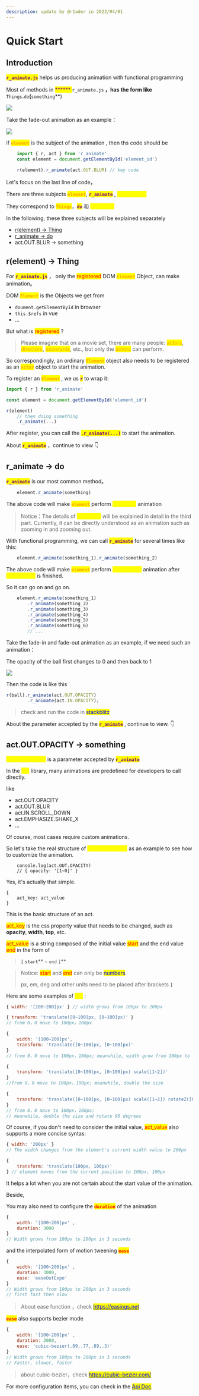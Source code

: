 ```yaml
---
description: update by @r1ader in 2022/04/01
---
```


# Quick Start

## Introduction

<mark style="color:purple;">**`r_animate.js`**</mark> helps us producing animation with functional programming

Most of methods in <mark style="color:purple;">****</mark><mark style="color:purple;">** **</mark><mark style="color:purple;">**`r_animate.js`**</mark> ，has the form like <mark style="color:orange;">**`Things`**</mark>.<mark style="color:purple;">**`do`**</mark>(<mark style="color:yellow;">**`something`**</mark>)

![](.gitbook/assets/functionalprogramming.gif)

Take the fade-out animation as an example：

![](.gitbook/assets/example\_1\_cn.gif)

if <mark style="color:orange;">**`element`**</mark> is the subject of the animation , then ths code should be

```javascript
    import { r, act } from 'r_animate'
    const element = document.getElementById('element_id')
    
    r(element).r_animate(act.OUT.BLUR) // key code
```

Let's focus on the last line of code，

There are three subjects <mark style="color:orange;">**`element`**</mark>, <mark style="color:purple;">**`r_animate`**</mark> , <mark style="color:yellow;">**`act.OUT.BLU`**</mark>

They correspond to <mark style="color:orange;">**`Things`**</mark>，<mark style="color:purple;">**`do`**</mark> 和 <mark style="color:yellow;">**`something`**</mark>

In the following, these three subjects will be explained separately

* [r(element) -> Thing](GET\_START.md#r-element-greater-than-thing)
* [r\_animate -> do](GET\_START.md#r\_animate-greater-than-do)
* act.OUT.BLUR -> something

## r(element) -> Thing

For <mark style="color:purple;">**`r_animate.js`**</mark> ， only the <mark style="color:red;">registered</mark> DOM <mark style="color:orange;">**`Element`**</mark> Object, can make animation。

DOM <mark style="color:orange;">**`Element`**</mark> <mark style="color:orange;"></mark><mark style="color:orange;"></mark> is the Objects we get from

* &#x20;`doument.getElementById` in browser
* &#x20;`this.$refs` in vue
* ...

But what is <mark style="color:red;">registered</mark> ?

> Please imagine that on a movie set, there are many people: <mark style="color:orange;">actors</mark>, <mark style="color:orange;">directors</mark>, <mark style="color:orange;">assistants</mark>, etc., but only the <mark style="color:orange;">actors</mark> can perform.

So correspondingly, an ordinary <mark style="color:orange;">**`Element`**</mark> object also needs to be registered as an <mark style="color:orange;">**`Actor`**</mark>  object to start the animation.

To register an <mark style="color:orange;">**`Element`**</mark> , we us <mark style="color:purple;">**`r`**</mark> to wrap it:

```javascript
import { r } from 'r_animate'

const element = document.getElementById('element_id')

r(element)
    // then doing something
    .r_animate(...)
```

After register, you can call the <mark style="color:purple;">**`.r_animate(...)`**</mark> to start the animation.

About <mark style="color:purple;">**`r_animate`**</mark> ，continue to view 👇

## r\_animate -> do

<mark style="color:purple;">**`r_animate`**</mark> is our most common method。

```javascript
    element.r_animate(something)
```

The above code will make <mark style="color:orange;">**`element`**</mark> perform <mark style="color:yellow;">**`something`**</mark> animation

> Notice：The details of <mark style="color:yellow;">**`something`**</mark> will be explained in detail in the third part. Currently, it can be directly understood as an animation such as zooming in and zooming out.

With functional programming, we can call <mark style="color:purple;">**`r_animate`**</mark> for several times like this:

```javascript
    element.r_animate(something_1).r_animate(something_2)
```

The above code will make <mark style="color:orange;">**`element`**</mark> perform <mark style="color:yellow;">**`something_2`**</mark> animation after <mark style="color:yellow;">**`something_1`**</mark> is finished.

So it can go on and go on.

```javascript
    element.r_animate(something_1)
        .r_animate(something_2)
        .r_animate(something_3)
        .r_animate(something_4)
        .r_animate(something_5)
        .r_animate(something_6)
        // ...
```

Take the fade-in and fade-out animation as an example, if we need such an animation：

The opacity of the ball first changes to 0 and then back to 1

![](.gitbook/assets/example\_1\_cn.gif)

Then the code is like this

```javascript
r(ball).r_animate(act.OUT.OPACITY)
        .r_animate(act.IN.OPACITY);
```

> check and run the code in <mark style="color:blue;">stackblitz</mark>

About the parameter accepted by the <mark style="color:purple;">**`r_animate`**</mark> ,  continue to view. 👇

## act.OUT.OPACITY -> something

<mark style="color:yellow;">**`act.OUT.OPACITY`**</mark> is a parameter accepted by <mark style="color:purple;">**`r_animate`**</mark>&#x20;

In the <mark style="color:yellow;">**`act`**</mark> library, many animations are predefined for developers to call directly.

like

* act.OUT.OPACITY
* act.OUT.BLUR
* act.IN.SCROLL\_DOWN
* act.EMPHASIZE.SHAKE\_X
* ...

Of course, most cases require custom animations.&#x20;

So let's take the real structure of <mark style="color:yellow;">**`act.OUT.OPACITY`**</mark> as an example to see how to customize the animation.

```
    console.log(act.OUT.OPACITY)
    // { opacity: '[1~0]' }
```

Yes, it's actually that simple.

```
{ 
    act_key: act_value 
}
```

This is the basic structure of an act.

<mark style="color:red;">act\_key</mark> is the css property value that needs to be changed, such as **opacity**, **width**, **top**, etc.

<mark style="color:red;">act\_value</mark> is a string composed of the initial value <mark style="color:red;">start</mark> and the end value <mark style="color:red;">end</mark> in the form of&#x20;

> **`[`  **<mark style="color:red;">**`start`**</mark>**  `~`  **<mark style="color:red;">**`end`**</mark>**  `]`**

> Notice: <mark style="color:red;">start</mark> and <mark style="color:red;">end</mark> can only be <mark style="color:blue;">numbers</mark>.
>
> &#x20;px, em, deg and other units need to be placed after brackets **`]`**

Here are some examples of <mark style="color:yellow;">**`act`**</mark> :

```javascript
{ width: '[100~200]px' } // width grows from 100px to 200px
```

```javascript
{ transform: 'translate([0~100]px, [0~100]px)' }
// from 0，0 move to 100px，100px 
```

```javascript
{ 
    width: '[100~200]px',
    transform: 'translate([0~100]px, [0~100]px)'
}
// from 0，0 move to 100px，100px; meanwhile, width grow from 100px to 200px
```

```javascript
{ 
    transform: 'translate([0~100]px, [0~100]px) scale([1~2])' 
}
//from 0，0 move to 100px，100px; meanwhile, double the size
```

```javascript
{ 
    transform: 'translate([0~100]px, [0~100]px) scale([1~2]) rotateZ([0~90]deg)' 
}
// from 0，0 move to 100px，100px; 
// meanwhile, double the size and rotate 90 degrees
```

Of course, if you don't need to consider the initial value, <mark style="color:red;">act\_value</mark> also supports a more concise syntas:

```javascript
{ width: '200px' } 
// The width changes from the element's current width value to 200px
```

```javascript
{ 
    transform: 'translate(100px, 100px)'
} // element moves from the current position to 100px, 100px
```

It helps a lot when you are not certain about the start value of the animation.

Beside,

You may also need to configure the <mark style="color:red;">**`duration`**</mark> of the animation

```javascript
{ 
    width: '[100~200]px' ,
    duration: 3000
} 
// Width grows from 100px to 200px in 3 seconds
```

and the interpolated form of motion tweening <mark style="color:red;">**`ease`**</mark>

```javascript
{ 
    width: '[100~200]px' ,
    duration: 3000,
    ease: 'easeOutExpo'
} 
// Width grows from 100px to 200px in 3 seconds
// first fast then slow
```

> About ease function ，check [<mark style="color:blue;">https://easings.net</mark>](https://easings.net)<mark style="color:blue;"></mark>

<mark style="color:red;">**`ease`**</mark> also supports bezier mode

```javascript
{ 
    width: '[100~200]px' ,
    duration: 3000,
    ease: 'cubic-bezier(.09,.77,.89,.3)'
} 
// Width grows from 100px to 200px in 3 seconds
// Faster, slower, faster
```

> about cubic-bezier，check [<mark style="color:blue;">https://cubic-bezier.com/</mark>](https://cubic-bezier.com)<mark style="color:blue;"></mark>

For more configuration items, you can check in the [<mark style="color:blue;">Api Doc</mark>](api\_doc.md#pei-zhi-shu-xing)<mark style="color:blue;"></mark>
